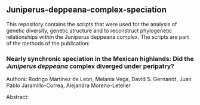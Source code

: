 ## Juniperus-deppeana-complex-speciation
This repository contains the scripts that were used for the analysis of genetic diversity, genetic structure and to reconstruct phylogenetic relationships within the Juniperus deppeana complex. The scripts are part of the methods of the publication: 

### Nearly synchronic speciation in the Mexican highlands: Did the *Juniperus deppeana* complex diverged under peripatry?

Authors: Rodrigo Martínez de León, Melania Vega, David S. Gernandt, Juan Pablo Jaramillo-Correa, Alejandra Moreno-Letelier

Abstract:
